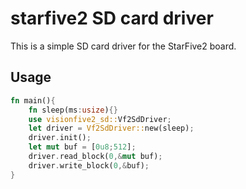 # starfive2 SD card driver

This is a simple SD card driver for the StarFive2 board. 


## Usage
```rust
fn main(){
    fn sleep(ms:usize){}
    use visionfive2_sd::Vf2SdDriver;
    let driver = Vf2SdDriver::new(sleep);
    driver.init();
    let mut buf = [0u8;512];
    driver.read_block(0,&mut buf);
    driver.write_block(0,&buf);
}
```


